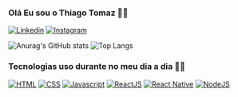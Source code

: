 
### Olá Eu sou o Thiago Tomaz 🙋‍♂️

[![Linkedin](https://img.shields.io/badge/LinkedIn-0077B5?style=for-the-badge&logo=linkedin&logoColor=white)](https://www.linkedin.com/in/thiago-tomaz-luiz/)
[![Instagram](https://img.shields.io/badge/Instagram-E4405F?style=for-the-badge&logo=instagram&logoColor=white)](https://www.instagram.com/euthi96/)

![Anurag's GitHub stats](https://github-readme-stats.vercel.app/api?username=luizdev96&show_icons=true&theme=dracula)
![Top Langs](https://github-readme-stats.vercel.app/api/top-langs/?username=luizdev96&hide_progress=true)
### Tecnologias uso durante no meu dia a dia 👨‍💻

[![HTML](https://img.shields.io/badge/HTML5-E34F26?style=for-the-badge&logo=html5&logoColor=white)]()
[![CSS](https://img.shields.io/badge/CSS3-1572B6?style=for-the-badge&logo=css3&logoColor=white)]()
[![Javascript](https://img.shields.io/badge/JavaScript-F7DF1E?style=for-the-badge&logo=javascript&logoColor=black)]()
[![ReactJS](https://img.shields.io/badge/React-20232A?style=for-the-badge&logo=react&logoColor=61DAFB)]()
[![React Native](https://img.shields.io/badge/React_Native-20232A?style=for-the-badge&logo=react&logoColor=61DAFB)]()
[![NodeJS](https://img.shields.io/badge/Node.js-43853D?style=for-the-badge&logo=node.js&logoColor=white)]()
